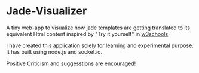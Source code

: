 Jade-Visualizer
===============
A tiny web-app to visualize how jade templates are getting translated to its equivalent Html content inspired by 
"Try it yourself" in [w3schools](http://www.w3schools.com).

I have created this application solely for learning and experimental purpose. It has built using node.js and socket.io.

Positive Criticism and suggesstions are encouraged!